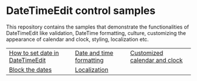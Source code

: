 # DateTimeEdit control samples

This repository contains the samples that demonstrate the functionalities of DateTimeEdit like validation, DateTime formatting, culture, customizing the appearance of calendar and clock, styling, localization etc.

<table>
 <tr>
  <td><a href="Samples/SettingDate">How to set date in DateTimeEdit</a></td>
  <td><a href="Samples/DateTimeFormatting">Date and time formatting</a></td>
  <td><a href="Samples/Custom-clock-and-calendar">Customized calendar and clock</a></td>
 </tr>
 <tr>
  <td><a href="Samples/BlackOutdates">Block the dates</a></td>
  <td><a href="Samples/Localization">Localization</a></td>
 </tr>
</table>
